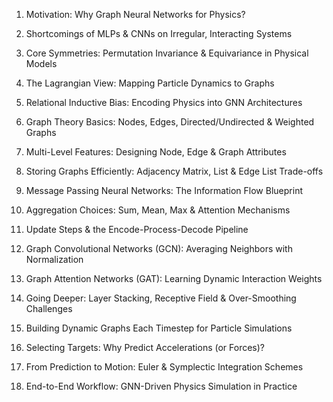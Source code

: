 1. Motivation: Why Graph Neural Networks for Physics?

2. Shortcomings of MLPs & CNNs on Irregular, Interacting Systems

3. Core Symmetries: Permutation Invariance & Equivariance in Physical Models

4. The Lagrangian View: Mapping Particle Dynamics to Graphs

5. Relational Inductive Bias: Encoding Physics into GNN Architectures

6. Graph Theory Basics: Nodes, Edges, Directed/Undirected & Weighted Graphs

7. Multi-Level Features: Designing Node, Edge & Graph Attributes

8. Storing Graphs Efficiently: Adjacency Matrix, List & Edge List Trade-offs

9. Message Passing Neural Networks: The Information Flow Blueprint

10. Aggregation Choices: Sum, Mean, Max & Attention Mechanisms

11. Update Steps & the Encode-Process-Decode Pipeline

12. Graph Convolutional Networks (GCN): Averaging Neighbors with Normalization

13. Graph Attention Networks (GAT): Learning Dynamic Interaction Weights

14. Going Deeper: Layer Stacking, Receptive Field & Over-Smoothing Challenges

15. Building Dynamic Graphs Each Timestep for Particle Simulations

16. Selecting Targets: Why Predict Accelerations (or Forces)?

17. From Prediction to Motion: Euler & Symplectic Integration Schemes

18. End-to-End Workflow: GNN-Driven Physics Simulation in Practice